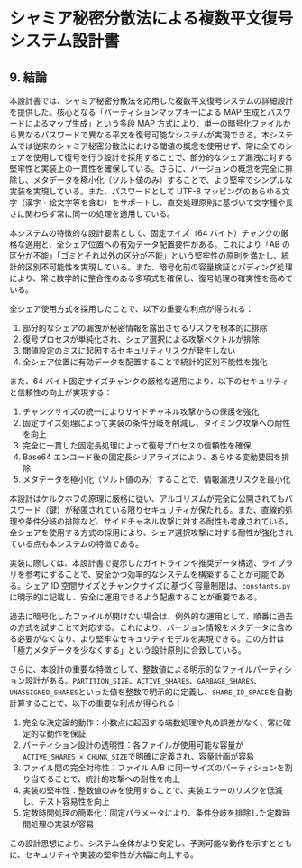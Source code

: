 # シャミア秘密分散法による複数平文復号システム設計書

## 9. 結論

本設計書では、シャミア秘密分散法を応用した複数平文復号システムの詳細設計を提供した。核心となる「パーティションマップキーによる MAP 生成とパスワードによるマップ生成」という多段 MAP 方式により、単一の暗号化ファイルから異なるパスワードで異なる平文を復号可能なシステムが実現できる。本システムでは従来のシャミア秘密分散法における閾値の概念を使用せず、常に全てのシェアを使用して復号を行う設計を採用することで、部分的なシェア漏洩に対する堅牢性と実装上の一貫性を確保している。さらに、バージョンの概念を完全に排除し、メタデータを極小化（ソルト値のみ）することで、より堅牢でシンプルな実装を実現している。また、パスワードとして UTF-8 マッピングのあらゆる文字（漢字・絵文字等を含む）をサポートし、直交処理原則に基づいて文字種や長さに関わらず常に同一の処理を適用している。

本システムの特徴的な設計要素として、固定サイズ（64 バイト）チャンクの厳格な適用と、全シェア位置への有効データ配置要件がある。これにより「AB の区分が不能」「ゴミとそれ以外の区分が不能」という堅牢性の原則を満たし、統計的区別不可能性を実現している。また、暗号化前の容量検証とパディング処理により、常に数学的に整合性のある多項式を確保し、復号処理の確実性を高めている。

全シェア使用方式を採用したことで、以下の重要な利点が得られる：

1. 部分的なシェアの漏洩が秘密情報を露出させるリスクを根本的に排除
2. 復号プロセスが単純化され、シェア選択による攻撃ベクトルが排除
3. 閾値設定のミスに起因するセキュリティリスクが発生しない
4. 全シェア位置に有効データを配置することで統計的区別不能性を強化

また、64 バイト固定サイズチャンクの厳格な適用により、以下のセキュリティと信頼性の向上が実現する：

1. チャンクサイズの統一によりサイドチャネル攻撃からの保護を強化
2. 固定サイズ処理によって実装の条件分岐を削減し、タイミング攻撃への耐性を向上
3. 完全に一貫した固定長処理によって復号プロセスの信頼性を確保
4. Base64 エンコード後の固定長シリアライズにより、あらゆる変動要因を排除
5. メタデータを極小化（ソルト値のみ）することで、情報漏洩リスクを最小化

本設計はケルクホフの原理に厳格に従い、アルゴリズムが完全に公開されてもパスワード（鍵）が秘匿されている限りセキュリティが保たれる。また、直線的処理や条件分岐の排除など、サイドチャネル攻撃に対する耐性も考慮されている。全シェアを使用する方式の採用により、シェア選択攻撃に対する耐性が強化されている点も本システムの特徴である。

実装に際しては、本設計書で提示したガイドラインや推奨データ構造、ライブラリを参考にすることで、安全かつ効率的なシステムを構築することが可能である。シェア ID 空間サイズとチャンクサイズに基づく容量制限は、`constants.py`に明示的に記載し、安全に運用できるよう配慮することが重要である。

過去に暗号化したファイルが開けない場合は、例外的な運用として、順番に過去の方式を試すことで対応する。これにより、バージョン情報をメタデータに含める必要がなくなり、より堅牢なセキュリティモデルを実現できる。この方針は「極力メタデータを少なくする」という設計原則に合致している。

さらに、本設計の重要な特徴として、整数値による明示的なファイルパーティション設計がある。`PARTITION_SIZE`、`ACTIVE_SHARES`、`GARBAGE_SHARES`、`UNASSIGNED_SHARES`といった値を整数で明示的に定義し、`SHARE_ID_SPACE`を自動計算することで、以下の重要な利点が得られる：

1. 完全な決定論的動作：小数点に起因する端数処理や丸め誤差がなく、常に確定的な動作を保証
2. パーティション設計の透明性：各ファイルが使用可能な容量が`ACTIVE_SHARES × CHUNK_SIZE`で明確に定義され、容量計画が容易
3. ファイル間の完全対称性：ファイル A/B に同一サイズのパーティションを割り当てることで、統計的攻撃への耐性を向上
4. 実装の堅牢性：整数値のみを使用することで、実装エラーのリスクを低減し、テスト容易性を向上
5. 定数時間処理の簡素化：固定パラメータにより、条件分岐を排除した定数時間処理の実装が容易

この設計思想により、システム全体がより安定し、予測可能な動作を示すとともに、セキュリティや実装の堅牢性が大幅に向上する。
